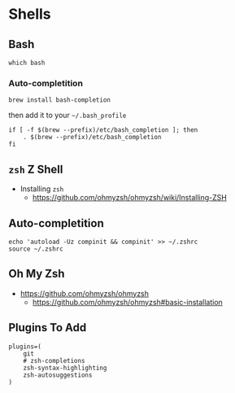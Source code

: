 # Shells

## Bash
```
which bash
```

### Auto-completition 
```
brew install bash-completion
```
then add it to your `~/.bash_profile`
```
if [ -f $(brew --prefix)/etc/bash_completion ]; then
    . $(brew --prefix)/etc/bash_completion
fi
```

## `zsh` Z Shell
- Installing `zsh`
  - https://github.com/ohmyzsh/ohmyzsh/wiki/Installing-ZSH

## Auto-completition
```
echo 'autoload -Uz compinit && compinit' >> ~/.zshrc
source ~/.zshrc
```

## Oh My Zsh
- https://github.com/ohmyzsh/ohmyzsh
  - https://github.com/ohmyzsh/ohmyzsh#basic-installation

## Plugins To Add
```
plugins=(
    git
    # zsh-completions
    zsh-syntax-highlighting
    zsh-autosuggestions
)
```
